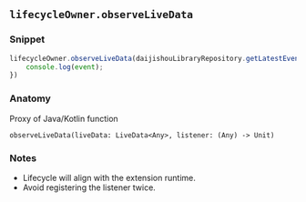 ## `lifecycleOwner.observeLiveData`
### Snippet
``` js
lifecycleOwner.observeLiveData(daijishouLibraryRepository.getLatestEvent(), (event) => {
    console.log(event);
})
```
### Anatomy 
 Proxy of Java/Kotlin function 

 `observeLiveData(liveData: LiveData<Any>, listener: (Any) -> Unit)`

### Notes 
 - Lifecycle will align with the extension runtime.
 - Avoid registering the listener twice.

